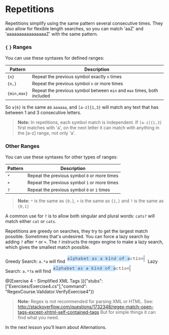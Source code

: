 # Repetitions

Repetitions simplify using the same pattern several consecutive times. They also allow for flexible length searches, so you can match 'aaZ' and 'aaaaaaaaaaaaaaaaZ' with the same pattern.

### `{` `}` Ranges

You can use these syntaxes for defined ranges:

| Pattern | Description |
| ------ | ------ |
| `{n}` | Repeat the previous symbol exactly `n` times |
| `{n,}` | Repeat the previous symbol `n` or more times |
| `{min,max}` | Repeat the previous symbol between `min` and `max` times, both included |

So `a{6}` is the same as `aaaaaa`, and `[a-z]{1,3}` will match any text that has between 1 and 3 consecutive letters.
>**Note:** In repetitions, each symbol match is independent. If `[a-z]{1,3}` first matches with 'a', on the next letter it can match with anything in the [a-z] range, not only 'a'.

### Other Ranges

You can use these syntaxes for other types of ranges:

| Pattern | Description |
| ------ | ------ |
| `*` | Repeat the previous symbol `0` or more times  |
| `+` | Repeat the previous symbol `1` or more times |
| `?` | Repeat the previous symbol `0` or `1` times |

>**Note:** `*` is the same as `{0,}`, `+` is the same as `{1,}` and `?` is the same as `{0,1}`

A common use for `?` is to allow both singular and plural words: `cats?` will match either `cat` or `cats`. 

Repetitions are greedy on searches, they try to get the largest match possible. Sometimes that's undesired. You can force a lazy search by adding `?` after `*` or `+`.
The `?` instructs the regex engine to make a lazy search, which gives the smallest match possible.

Greedy Search: `a.*a` will find ![Greedy Search](/images/greedy.png)
Lazy Search: `a.*?a` will find ![Lazy Search](/images/greedy.png)

@[Exercise 4 - Simplified XML Tags ]({"stubs": ["Exercises/Exercise4.cs"],"command": "RegexCourse.Validator.VerifyExercise4"})

>**Note:** Regex is not recommended for parsing XML or HTML. See: http://stackoverflow.com/questions/1732348/regex-match-open-tags-except-xhtml-self-contained-tags 
But for simple things it can find what you need.

In the next lesson you'll learn about Alternations.
